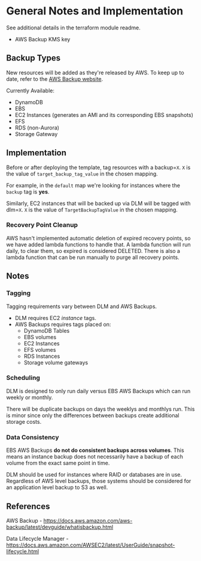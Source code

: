 # General Notes and Implementation

See additional details in the terraform module readme.

- AWS Backup KMS key

## Backup Types

New resources will be added as they're released by AWS.  To keep up to date, refer to the [AWS Backup website](https://docs.aws.amazon.com/aws-backup/latest/devguide/whatisbackup.html).

Currently Available:

- DynamoDB
- EBS
- EC2 Instances (generates an AMI and its corresponding EBS snapshots)
- EFS
- RDS (non-Aurora)
- Storage Gateway

## Implementation

Before or after deploying the template, tag resources with a backup=`X`.  `X` is the value of `target_backup_tag_value` in the chosen mapping.

For example, in the `default` map we're looking for instances where the `backup` tag is **yes**.

Similarly, EC2 instances that will be backed up via DLM will be tagged with dlm=`X`.  `X` is the value of `TargetBackupTagValue` in the chosen mapping.

### Recovery Point Cleanup

AWS hasn't implemented automatic deletion of expired recovery points, so we have added lambda functions to handle that.  A lambda function will run daily, to clear them, so expired is considered DELETED.  There is also a lambda function that can be run manually to purge all recovery points.

## Notes

### Tagging

Tagging requirements vary between DLM and AWS Backups.

- DLM requires EC2 _instance_ tags.
- AWS Backups requires tags placed on:
  - DynamoDB Tables
  - EBS volumes
  - EC2 Instances
  - EFS volumes
  - RDS Instances
  - Storage volume gateways

### Scheduling

DLM is designed to only run daily versus EBS AWS Backups which can run weekly or monthly.

There will be duplicate backups on days the weeklys and monthlys run.  This is minor since only the differences between backups create additional storage costs.

### Data Consistency

EBS AWS Backups **do not do consistent backups across volumes**. This means an instance backup does not necessarily have a backup of each volume from the exact same point in time.

DLM should be used for instances where RAID or databases are in use.  Regardless of AWS level backups, those systems should be considered for an application level backup to S3 as well.

## References

AWS Backup - <https://docs.aws.amazon.com/aws-backup/latest/devguide/whatisbackup.html>

Data Lifecycle Manager - <https://docs.aws.amazon.com/AWSEC2/latest/UserGuide/snapshot-lifecycle.html>
